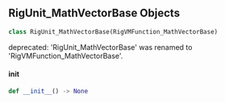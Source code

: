 ## RigUnit_MathVectorBase Objects

```python
class RigUnit_MathVectorBase(RigVMFunction_MathVectorBase)
```

deprecated: 'RigUnit_MathVectorBase' was renamed to 'RigVMFunction_MathVectorBase'.

<a id="unreal.RigUnit_MathVectorBase.__init__"></a>

#### __init__

```python
def __init__() -> None
```

<a id="unreal.RigVMFunction_MathVectorUnaryOp"></a>